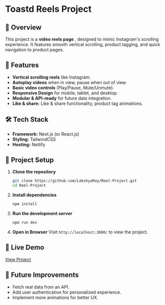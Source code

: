 # Toastd Reels Project

## 🚀 Overview

This project is a **video reels page** , designed to mimic Instagram's scrolling experience. It features smooth vertical scrolling, product tagging, and quick navigation to product pages.

## 🎯 Features

- **Vertical scrolling reels** like Instagram.
- **Autoplay videos** when in view, pause when out of view.
- **Basic video controls** (Play/Pause, Mute/Unmute).
- **Responsive Design** for mobile, tablet, and desktop.
- **Modular & API-ready** for future data integration.
- **Like & share:** Like & share functionality, product tag animations.

## 🛠️ Tech Stack

- **Framework:** Next.js (or React.js)
- **Styling:** TailwindCSS
- **Hosting:** Netlify

## 📂 Project Setup

1. **Clone the repository**
   ```sh
   git clone https://github.com/LakshyaRoy/Reel-Project.git
   cd Reel-Project
   ```
2. **Install dependencies**
   ```sh
   npm install
   ```
3. **Run the development server**
   ```sh
   npm run dev
   ```
4. **Open in Browser** Visit `http://localhost:3000/` to view the project.

## 🚀 Live Demo

[View Project](https://reels-project-toastd.netlify.app/)

## 📌 Future Improvements

- Fetch real data from an API.
- Add user authentication for personalized experience.
- Implement more animations for better UX.
